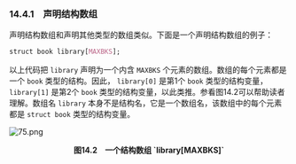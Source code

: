 ### 14.4.1　声明结构数组

声明结构数组和声明其他类型的数组类似。下面是一个声明结构数组的例子：

```css
struct book library[MAXBKS];
```

以上代码把 `library` 声明为一个内含 `MAXBKS` 个元素的数组。数组的每个元素都是一个 `book` 类型的结构。因此， `library[0]` 是第1个 `book` 类型的结构变量， `library[1]` 是第2个 `book` 类型的结构变量，以此类推。参看图14.2可以帮助读者理解。数组名 `library` 本身不是结构名，它是一个数组名，该数组中的每个元素都是 `struct book` 类型的结构变量。

![75.png](./images/75.png)
<center class="my_markdown"><b class="my_markdown">图14.2　一个结构数组 `library[MAXBKS]`</b></center>


